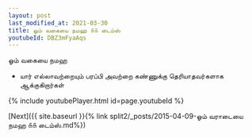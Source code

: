 ```yaml
---
layout: post
last_modified_at: 2021-03-30
title: ஓம் வகையை நமஹ ௧௧ டைம்ஸ்
youtubeId: DBZ3mFyaAqs
---
```

 
 
 ஓம் வகையை நமஹ  
 
 -  யார் எல்லாவற்றையும் பரப்பி அவற்றை கண்ணுக்கு தெரியாதவர்களாக ஆக்குகிறார்கள் 
 
  
 
  
 
 
 
 
 
 


{% include youtubePlayer.html id=page.youtubeId %}
 
[Next]({{ site.baseurl }}{% link  split2/_posts/2015-04-09-ஓம் வராடையை நமஹ ௧௧ டைம்ஸ்.md%})
 
